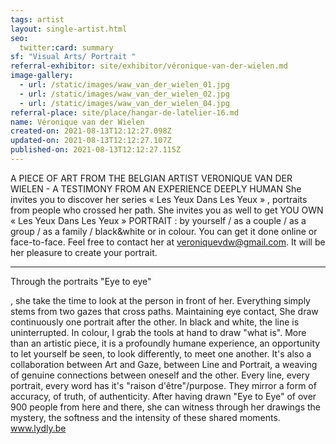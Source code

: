 ```yaml
---
tags: artist
layout: single-artist.html
seo:
  twitter:card: summary
sf: "Visual Arts/ Portrait "
referral-exhibitor: site/exhibitor/véronique-van-der-wielen.md
image-gallery:
  - url: /static/images/waw_van_der_wielen_01.jpg
  - url: /static/images/waw_van_der_wielen_02.jpg
  - url: /static/images/waw_van_der_wielen_04.jpg
referral-place: site/place/hangar-de-latelier-16.md
name: Véronique van der Wielen
created-on: 2021-08-13T12:12:27.098Z
updated-on: 2021-08-13T12:12:27.107Z
published-on: 2021-08-13T12:12:27.115Z
---
```

A PIECE OF ART FROM THE BELGIAN ARTIST VERONIQUE VAN
DER WIELEN - A TESTIMONY FROM AN EXPERIENCE DEEPLY
HUMAN
She invites you to discover her series « Les Yeux Dans Les Yeux » ,
portraits from people who crossed her path.
She invites you as well to get YOU OWN « Les Yeux Dans Les Yeux »
PORTRAIT : by yourself / as a couple / as a group / as a family /
black&white or in colour. You can get it done online or face-to-face.
Feel free to contact her at veroniquevdw@gmail.com. It will be her
pleasure to create your portrait.

- - -

Through the portraits "Eye to eye"

, she take the time to look at the
person in front of her. Everything simply stems from two gazes that
cross paths. Maintaining eye contact, She draw continuously one
portrait after the other. In black and white, the line is uninterrupted. In
colour, I grab the tools at hand to draw "what is". More than an artistic
piece, it is a profoundly humane experience, an opportunity to let
yourself be seen, to look differently, to meet one another. It's also a
collaboration between Art and Gaze, between Line and Portrait, a
weaving of genuine connections between oneself and the other.
Every line, every portrait, every word has it's "raison d'être"/purpose.
They mirror a form of accuracy, of truth, of authenticity. After having
drawn "Eye to Eye" of over 900 people from here and there, she can
witness through her drawings the mystery, the softness and the
intensity of these shared moments.
www.lydly.be